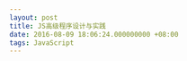 ```yaml
---
layout: post
title: JS高级程序设计与实践
date: 2016-08-09 18:06:24.000000000 +08:00
tags: JavaScript
---
```


